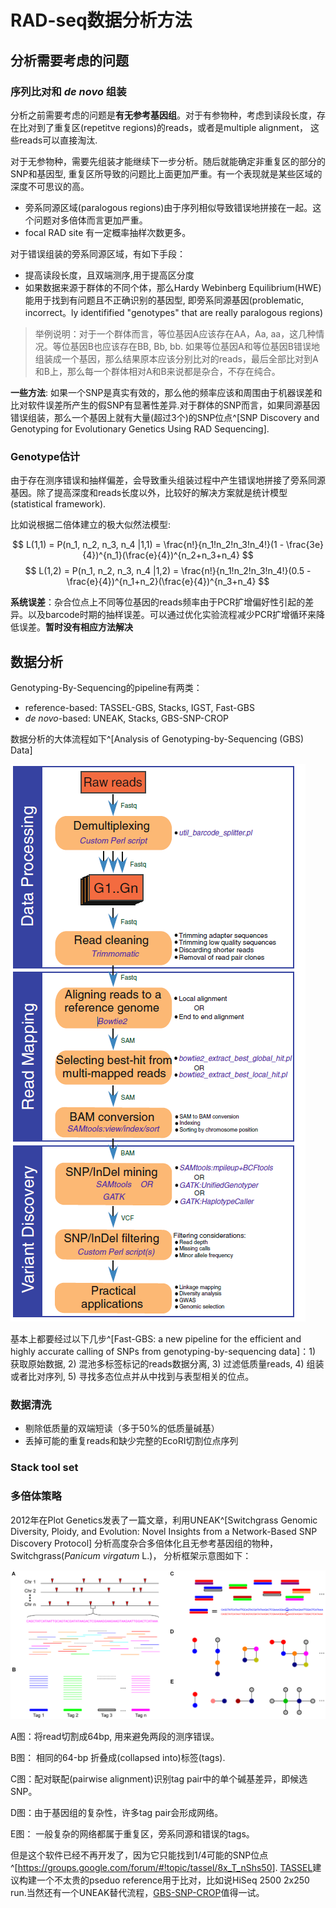 # RAD-seq数据分析方法

## 分析需要考虑的问题

### 序列比对和 _de novo_ 组装

分析之前需要考虑的问题是**有无参考基因组**。对于有参物种，考虑到读段长度，存在比对到了重复区(repetitve regions)的reads，或者是multiple alignment， 这些reads可以直接淘汰.

对于无参物种，需要先组装才能继续下一步分析。随后就能确定非重复区的部分的SNP和基因型, 重复区所导致的问题比上面更加严重。有一个表现就是某些区域的深度不可思议的高。

- 旁系同源区域(paralogous regions)由于序列相似导致错误地拼接在一起。这个问题对多倍体而言更加严重。
- focal RAD site 有一定概率抽样次数更多。

对于错误组装的旁系同源区域，有如下手段：

- 提高读段长度，且双端测序,用于提高区分度
- 如果数据来源于群体的不同个体，那么Hardy Webinberg Equilibrium(HWE)能用于找到有问题且不正确识别的基因型, 即旁系同源基因(problematic, incorrect。ly identifified "genotypes" that are really paralogous regions)

> 举例说明：对于一个群体而言，等位基因A应该存在AA，Aa, aa，这几种情况。等位基因B也应该存在BB, Bb, bb. 如果等位基因A和等位基因B错误地组装成一个基因，那么结果原本应该分别比对的reads，最后全部比对到A和B上，那么每一个群体相对A和B来说都是杂合，不存在纯合。

**一些方法**: 如果一个SNP是真实有效的，那么他的频率应该和周围由于机器误差和比对软件误差所产生的假SNP有显著性差异.对于群体的SNP而言，如果同源基因错误组装，那么一个基因上就有大量(超过3个)的SNP位点^[SNP Discovery and Genotyping for Evolutionary Genetics Using RAD Sequencing].

### Genotype估计

由于存在测序错误和抽样偏差，会导致重头组装过程中产生错误地拼接了旁系同源基因。除了提高深度和reads长度以外，比较好的解决方案就是统计模型(statistical framework).

比如说根据二倍体建立的极大似然法模型:

$$
L(1,1) = P(n_1, n_2, n_3, n_4 |1,1) = \frac{n!}{n_1!n_2!n_3!n_4!}(1 - \frac{3e}{4})^{n_1}(\frac{e}{4})^{n_2+n_3+n_4}
$$
$$
L(1,2) = P(n_1, n_2, n_3, n_4 |1,2) = \frac{n!}{n_1!n_2!n_3!n_4!}(0.5 - \frac{e}{4})^{n_1+n_2}(\frac{e}{4})^{n_3+n_4}
$$

**系统误差**：杂合位点上不同等位基因的reads频率由于PCR扩增偏好性引起的差异。以及barcode时期的抽样误差。可以通过优化实验流程减少PCR扩增循环来降低误差。**暂时没有相应方法解决**

## 数据分析

Genotyping-By-Sequencing的pipeline有两类：

- reference-based: TASSEL-GBS, Stacks, IGST, Fast-GBS
- _de novo_-based: UNEAK, Stacks, GBS-SNP-CROP

数据分析的大体流程如下^[Analysis of Genotyping-by-Sequencing (GBS) Data]

![](../../Pictures/RAD_Seq_Data_Analysis.png)

基本上都要经过以下几步^[Fast-GBS: a new pipeline for the efficient and highly accurate calling of SNPs from genotyping-by-sequencing data]：1) 获取原始数据, 2) 混池多标签标记的reads数据分离, 3) 过滤低质量reads, 4) 组装或者比对序列, 5) 寻找多态位点并从中找到与表型相关的位点。

### 数据清洗

- 剔除低质量的双端短读（多于50%的低质量碱基）
- 丢掉可能的重复reads和缺少完整的EcoRI切割位点序列

### Stack tool set

### 多倍体策略

2012年在Plot Genetics发表了一篇文章，利用UNEAK^[Switchgrass Genomic Diversity, Ploidy, and Evolution: Novel Insights from a Network-Based SNP Discovery Protocol] 分析高度杂合多倍体化且无参考基因组的物种，Switchgrass(_Panicum virgatum_ L.)， 分析框架示意图如下：

![](../../Pictures/Analytical_framework_of_UNEAK.png)

A图：将read切割成64bp, 用来避免两段的测序错误。

B图： 相同的64-bp 折叠成(collapsed into)标签(tags).

C图：配对联配(pairwise alignment)识别tag pair中的单个碱基差异，即候选SNP。

D图：由于基因组的复杂性，许多tag pair会形成网络。

E图： 一般复杂的网络都属于重复区，旁系同源和错误的tags。

但是这个软件已经不再开发了，因为它只能找到1/4可能的SNP位点^[<https://groups.google.com/forum/#!topic/tassel/8x_T_nShs50>]. [TASSEL](https://groups.google.com/forum/#!forum/tassel)建议构建一个不太贵的pseduo reference用于比对，比如说HiSeq 2500 2x250 run.当然还有一个UNEAK替代流程，[GBS-SNP-CROP](
https://github.com/halelab/GBS-SNP-CROP.git)值得一试。